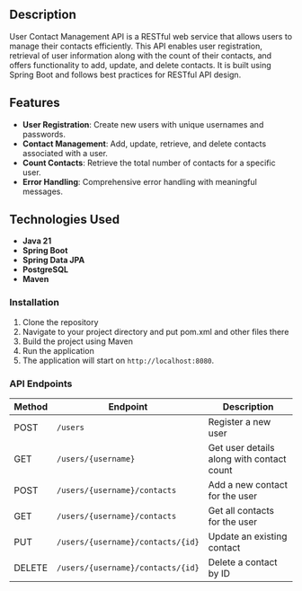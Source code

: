 ## Description

User Contact Management API is a RESTful web service that allows users to manage their contacts efficiently. This API enables user registration, retrieval of user information along with the count of their contacts, and offers functionality to add, update, and delete contacts. It is built using Spring Boot and follows best practices for RESTful API design.

## Features

- **User Registration**: Create new users with unique usernames and passwords.
- **Contact Management**: Add, update, retrieve, and delete contacts associated with a user.
- **Count Contacts**: Retrieve the total number of contacts for a specific user.
- **Error Handling**: Comprehensive error handling with meaningful messages.

## Technologies Used

- **Java 21**
- **Spring Boot**
- **Spring Data JPA**
- **PostgreSQL**
- **Maven**

### Installation

1. Clone the repository
2. Navigate to your project directory and put pom.xml and other files there
3. Build the project using Maven
4. Run the application
5. The application will start on `http://localhost:8080`.

### API Endpoints

| Method | Endpoint                          | Description                                |
|--------|-----------------------------------|--------------------------------------------|
| POST   | `/users`                          | Register a new user                        |
| GET    | `/users/{username}`               | Get user details along with contact count  |
| POST   | `/users/{username}/contacts`      | Add a new contact for the user             |
| GET    | `/users/{username}/contacts`      | Get all contacts for the user              |
| PUT    | `/users/{username}/contacts/{id}` | Update an existing contact                 |
| DELETE | `/users/{username}/contacts/{id}` | Delete a contact by ID                     |
